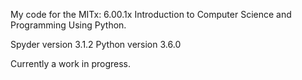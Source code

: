 My code for the MITx: 6.00.1x Introduction to Computer Science and Programming Using Python.

Spyder version 3.1.2
Python version 3.6.0


Currently a work in progress.
